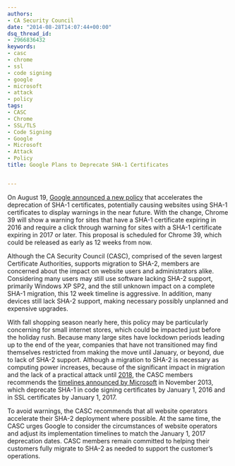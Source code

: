 ```yaml
---
authors:
- CA Security Council
date: "2014-08-28T14:07:44+00:00"
dsq_thread_id:
- 2966836432
keywords:
- casc
- chrome
- ssl
- code signing
- google
- microsoft
- attack
- policy
tags:
- CASC
- Chrome
- SSL/TLS
- Code Signing
- Google
- Microsoft
- Attack
- Policy
title: Google Plans to Deprecate SHA-1 Certificates


---
```

On August 19, [Google announced a new policy][1] that accelerates the deprecation of SHA-1 certificates, potentially causing websites using SHA-1 certificates to display warnings in the near future. With the change, Chrome 39 will show a warning for sites that have a SHA-1 certificate expiring in 2016 and require a click through warning for sites with a SHA-1 certificate expiring in 2017 or later. This proposal is scheduled for Chrome 39, which could be released as early as 12 weeks from now.

Although the CA Security Council (CASC), comprised of the seven largest Certificate Authorities, supports migration to SHA-2, members are concerned about the impact on website users and administrators alike. Considering many users may still use software lacking SHA-2 support, primarily Windows XP SP2, and the still unknown impact on a complete SHA-1 migration, this 12 week timeline is aggressive. In addition, many devices still lack SHA-2 support, making necessary possibly unplanned and expensive upgrades.

With fall shopping season nearly here, this policy may be particularly concerning for small internet stores, which could be impacted just before the holiday rush. Because many large sites have lockdown periods leading up to the end of the year, companies that have not transitioned may find themselves restricted from making the move until January, or beyond, due to lack of SHA-2 support. Although a migration to SHA-2 is necessary as computing power increases, because of the significant impact in migration and the lack of a practical attack until [2018][2], the CASC members recommends the [timelines announced by Microsoft][3] in November 2013, which deprecate SHA-1 in code signing certificates by January 1, 2016 and in SSL certificates by January 1, 2017.

To avoid warnings, the CASC recommends that all website operators accelerate their SHA-2 deployment where possible. At the same time, the CASC urges Google to consider the circumstances of website operators and adjust its implementation timelines to match the January 1, 2017 deprecation dates. CASC members remain committed to helping their customers fully migrate to SHA-2 as needed to support the customer’s operations.

 [1]: https://groups.google.com/a/chromium.org/d/msg/security-dev/2-R4XziFc7A/NDI8cOwMGRQJ
 [2]: https://www.schneier.com/blog/archives/2012/10/when_will_we_se.html
 [3]: https://casecurity.org/2014/01/30/why-we-need-to-move-to-sha-2/